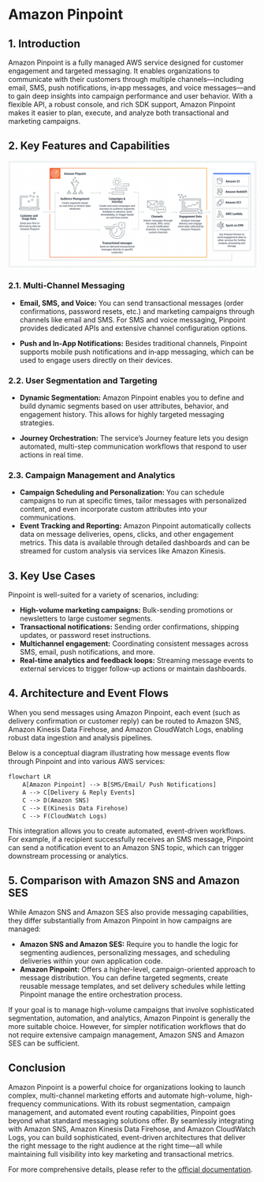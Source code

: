 # Amazon Pinpoint

## 1. Introduction

Amazon Pinpoint is a fully managed AWS service designed for customer engagement and targeted messaging. It enables organizations to communicate with their customers through multiple channels—including email, SMS, push notifications, in‑app messages, and voice messages—and to gain deep insights into campaign performance and user behavior. With a flexible API, a robust console, and rich SDK support, Amazon Pinpoint makes it easier to plan, execute, and analyze both transactional and marketing campaigns.
## 2. Key Features and Capabilities

![amazon-pinpoint](./_assets/amazon-pinpoint.png)

### 2.1. Multi‑Channel Messaging

- **Email, SMS, and Voice:** You can send transactional messages (order confirmations, password resets, etc.) and marketing campaigns through channels like email and SMS. For SMS and voice messaging, Pinpoint provides dedicated APIs and extensive channel configuration options.  

- **Push and In‑App Notifications:** Besides traditional channels, Pinpoint supports mobile push notifications and in‑app messaging, which can be used to engage users directly on their devices.  

### 2.2. User Segmentation and Targeting

- **Dynamic Segmentation:** Amazon Pinpoint enables you to define and build dynamic segments based on user attributes, behavior, and engagement history. This allows for highly targeted messaging strategies.  

- **Journey Orchestration:** The service’s Journey feature lets you design automated, multi-step communication workflows that respond to user actions in real time.

### 2.3. Campaign Management and Analytics

- **Campaign Scheduling and Personalization:** You can schedule campaigns to run at specific times, tailor messages with personalized content, and even incorporate custom attributes into your communications.
- **Event Tracking and Reporting:** Amazon Pinpoint automatically collects data on message deliveries, opens, clicks, and other engagement metrics. This data is available through detailed dashboards and can be streamed for custom analysis via services like Amazon Kinesis.  

## 3. Key Use Cases
Pinpoint is well-suited for a variety of scenarios, including:

- **High-volume marketing campaigns:** Bulk-sending promotions or newsletters to large customer segments.  
- **Transactional notifications:** Sending order confirmations, shipping updates, or password reset instructions.  
- **Multichannel engagement:** Coordinating consistent messages across SMS, email, push notifications, and more.  
- **Real-time analytics and feedback loops:** Streaming message events to external services to trigger follow-up actions or maintain dashboards.

## 4. Architecture and Event Flows

When you send messages using Amazon Pinpoint, each event (such as delivery confirmation or customer reply) can be routed to Amazon SNS, Amazon Kinesis Data Firehose, and Amazon CloudWatch Logs, enabling robust data ingestion and analysis pipelines.

Below is a conceptual diagram illustrating how message events flow through Pinpoint and into various AWS services:

```mermaid
flowchart LR
    A[Amazon Pinpoint] --> B[SMS/Email/ Push Notifications]
    A --> C[Delivery & Reply Events]
    C --> D(Amazon SNS)
    C --> E(Kinesis Data Firehose)
    C --> F(CloudWatch Logs)
```

This integration allows you to create automated, event-driven workflows. For example, if a recipient successfully receives an SMS message, Pinpoint can send a notification event to an Amazon SNS topic, which can trigger downstream processing or analytics.

## 5. Comparison with Amazon SNS and Amazon SES

While Amazon SNS and Amazon SES also provide messaging capabilities, they differ substantially from Amazon Pinpoint in how campaigns are managed:

- **Amazon SNS and Amazon SES:** Require you to handle the logic for segmenting audiences, personalizing messages, and scheduling deliveries within your own application code.  
- **Amazon Pinpoint:** Offers a higher-level, campaign-oriented approach to message distribution. You can define targeted segments, create reusable message templates, and set delivery schedules while letting Pinpoint manage the entire orchestration process.

If your goal is to manage high-volume campaigns that involve sophisticated segmentation, automation, and analytics, Amazon Pinpoint is generally the more suitable choice. However, for simpler notification workflows that do not require extensive campaign management, Amazon SNS and Amazon SES can be sufficient.

## Conclusion

Amazon Pinpoint is a powerful choice for organizations looking to launch complex, multi-channel marketing efforts and automate high-volume, high-frequency communications. With its robust segmentation, campaign management, and automated event routing capabilities, Pinpoint goes beyond what standard messaging solutions offer. By seamlessly integrating with Amazon SNS, Amazon Kinesis Data Firehose, and Amazon CloudWatch Logs, you can build sophisticated, event-driven architectures that deliver the right message to the right audience at the right time—all while maintaining full visibility into key marketing and transactional metrics.

For more comprehensive details, please refer to the [official documentation](https://aws.amazon.com/pinpoint/?nc=sn&loc=0).